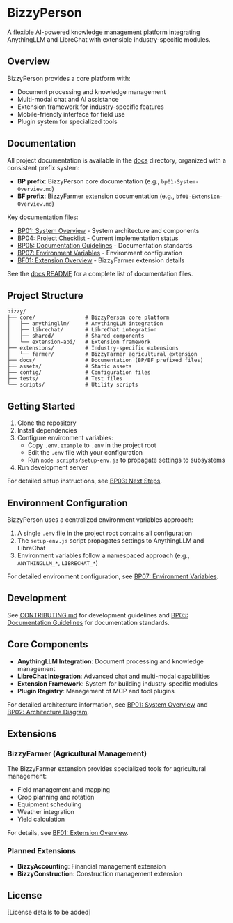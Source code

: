 # BizzyPerson

A flexible AI-powered knowledge management platform integrating AnythingLLM and LibreChat with extensible industry-specific modules.

## Overview

BizzyPerson provides a core platform with:
- Document processing and knowledge management
- Multi-modal chat and AI assistance
- Extension framework for industry-specific features
- Mobile-friendly interface for field use
- Plugin system for specialized tools

## Documentation

All project documentation is available in the [docs](./docs) directory, organized with a consistent prefix system:

- **BP prefix**: BizzyPerson core documentation (e.g., `bp01-System-Overview.md`)
- **BF prefix**: BizzyFarmer extension documentation (e.g., `bf01-Extension-Overview.md`)

Key documentation files:
- [BP01: System Overview](./docs/bp01-System-Overview.md) - System architecture and components
- [BP04: Project Checklist](./docs/bp04-Project-Checklist.md) - Current implementation status
- [BP05: Documentation Guidelines](./docs/bp05-Documentation-Guidelines.md) - Documentation standards
- [BP07: Environment Variables](./docs/bp07-Environment-Variables.md) - Environment configuration
- [BF01: Extension Overview](./docs/bf01-Extension-Overview.md) - BizzyFarmer extension details

See the [docs README](./docs/README.md) for a complete list of documentation files.

## Project Structure

```
bizzy/
├── core/                # BizzyPerson core platform
│   ├── anythingllm/     # AnythingLLM integration
│   ├── librechat/       # LibreChat integration
│   ├── shared/          # Shared components
│   └── extension-api/   # Extension framework
├── extensions/          # Industry-specific extensions
│   └── farmer/          # BizzyFarmer agricultural extension
├── docs/                # Documentation (BP/BF prefixed files)
├── assets/              # Static assets
├── config/              # Configuration files
├── tests/               # Test files
└── scripts/             # Utility scripts
```

## Getting Started

1. Clone the repository
2. Install dependencies
3. Configure environment variables:
   - Copy `.env.example` to `.env` in the project root
   - Edit the `.env` file with your configuration
   - Run `node scripts/setup-env.js` to propagate settings to subsystems
4. Run development server

For detailed setup instructions, see [BP03: Next Steps](./docs/bp03-Next-Steps.md).

## Environment Configuration

BizzyPerson uses a centralized environment variables approach:

1. A single `.env` file in the project root contains all configuration
2. The `setup-env.js` script propagates settings to AnythingLLM and LibreChat
3. Environment variables follow a namespaced approach (e.g., `ANYTHINGLLM_*`, `LIBRECHAT_*`)

For detailed environment configuration, see [BP07: Environment Variables](./docs/bp07-Environment-Variables.md).

## Development

See [CONTRIBUTING.md](./CONTRIBUTING.md) for development guidelines and [BP05: Documentation Guidelines](./docs/bp05-Documentation-Guidelines.md) for documentation standards.

## Core Components

- **AnythingLLM Integration**: Document processing and knowledge management
- **LibreChat Integration**: Advanced chat and multi-modal capabilities
- **Extension Framework**: System for building industry-specific modules
- **Plugin Registry**: Management of MCP and tool plugins

For detailed architecture information, see [BP01: System Overview](./docs/bp01-System-Overview.md) and [BP02: Architecture Diagram](./docs/bp02-Architecture-Diagram.md).

## Extensions

### BizzyFarmer (Agricultural Management)

The BizzyFarmer extension provides specialized tools for agricultural management:
- Field management and mapping
- Crop planning and rotation
- Equipment scheduling
- Weather integration
- Yield calculation

For details, see [BF01: Extension Overview](./docs/bf01-Extension-Overview.md).

### Planned Extensions

- **BizzyAccounting**: Financial management extension
- **BizzyConstruction**: Construction management extension

## License

[License details to be added] 